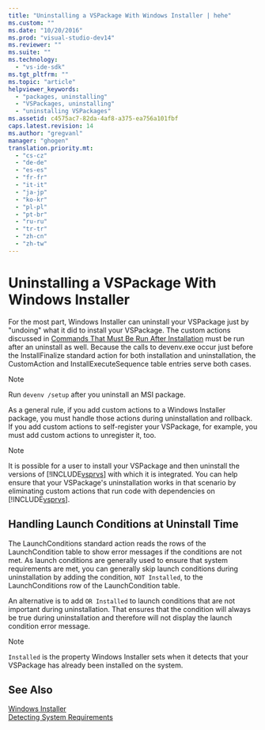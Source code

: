 ```yaml
---
title: "Uninstalling a VSPackage With Windows Installer | hehe"
ms.custom: ""
ms.date: "10/20/2016"
ms.prod: "visual-studio-dev14"
ms.reviewer: ""
ms.suite: ""
ms.technology: 
  - "vs-ide-sdk"
ms.tgt_pltfrm: ""
ms.topic: "article"
helpviewer_keywords: 
  - "packages, uninstalling"
  - "VSPackages, uninstalling"
  - "uninstalling VSPackages"
ms.assetid: c4575ac7-82da-4af8-a375-ea756a101fbf
caps.latest.revision: 14
ms.author: "gregvanl"
manager: "ghogen"
translation.priority.mt: 
  - "cs-cz"
  - "de-de"
  - "es-es"
  - "fr-fr"
  - "it-it"
  - "ja-jp"
  - "ko-kr"
  - "pl-pl"
  - "pt-br"
  - "ru-ru"
  - "tr-tr"
  - "zh-cn"
  - "zh-tw"
---
```

# Uninstalling a VSPackage With Windows Installer
For the most part, Windows Installer can uninstall your VSPackage just by "undoing" what it did to install your VSPackage. The custom actions discussed in [Commands That Must Be Run After Installation](../extensibility-internals/commands-that-must-be-run-after-installation.md) must be run after an uninstall as well. Because the calls to devenv.exe occur just before the InstallFinalize standard action for both installation and uninstallation, the CustomAction and InstallExecuteSequence table entries serve both cases.  
  
> [!NOTE]
>  Run `devenv /setup` after you uninstall an MSI package.  
  
 As a general rule, if you add custom actions to a Windows Installer package, you must handle those actions during uninstallation and rollback. If you add custom actions to self-register your VSPackage, for example, you must add custom actions to unregister it, too.  
  
> [!NOTE]
>  It is possible for a user to install your VSPackage and then uninstall the versions of [!INCLUDE[vsprvs](../code-quality/includes/vsprvs_md.md)] with which it is integrated. You can help ensure that your VSPackage's uninstallation works in that scenario by eliminating custom actions that run code with dependencies on [!INCLUDE[vsprvs](../code-quality/includes/vsprvs_md.md)].  
  
## Handling Launch Conditions at Uninstall Time  
 The LaunchConditions standard action reads the rows of the LaunchCondition table to show error messages if the conditions are not met. As launch conditions are generally used to ensure that system requirements are met, you can generally skip launch conditions during uninstallation by adding the condition, `NOT Installed`, to the LaunchConditions row of the LaunchCondition table.  
  
 An alternative is to add `OR Installed` to launch conditions that are not important during uninstallation. That ensures that the condition will always be true during uninstallation and therefore will not display the launch condition error message.  
  
> [!NOTE]
>  `Installed` is the property Windows Installer sets when it detects that your VSPackage has already been installed on the system.  
  
## See Also  
 [Windows Installer](http://msdn.microsoft.com/en-us/187d8965-c79d-4ecb-8689-10930fa8b3b5)   
 [Detecting System Requirements](../extensibility-internals/detecting-system-requirements.md)